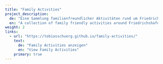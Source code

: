 ```yaml
---
title: "Family Activities"
project_description:
  de: "Eine Sammlung familienfreundlicher Aktivitäten rund um Friedrichshafen."
  en: "A collection of family friendly activities around Friedrichshafen."
weight: 2
links:
  - url: "https://tobiasschuerg.github.io/family-activities/"
    text:
      de: "Family Activities anzeigen"
      en: "View Family Activities"
    primary: true
---
```

